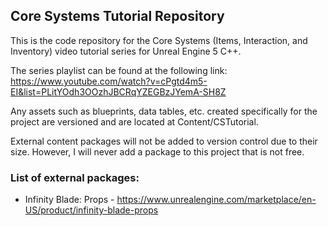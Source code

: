 ## Core Systems Tutorial Repository

This is the code repository for the Core Systems (Items, Interaction, and Inventory) video tutorial series for Unreal Engine 5 C++.  

The series playlist can be found at the following link:  
https://www.youtube.com/watch?v=cPgtd4m5-EI&list=PLitYOdh3OOzhJBCRqYZEGBzJYemA-SH8Z

Any assets such as blueprints, data tables, etc. created specifically for the project 
are versioned and are located at Content/CSTutorial.

External content packages will not be added to version control due to their size.
However, I will never add a package to this project that is not free.

### List of external packages:
* Infinity Blade: Props - https://www.unrealengine.com/marketplace/en-US/product/infinity-blade-props